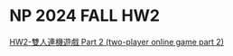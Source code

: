 # NP 2024 FALL HW2

[HW2-雙人連機遊戲 Part 2 (two-player online game part 2)](https://hackmd.io/@wei0107/rk0gAJWkkl)